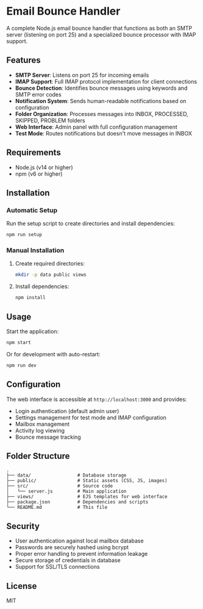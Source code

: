 # Email Bounce Handler

A complete Node.js email bounce handler that functions as both an SMTP server (listening on port 25) and a specialized bounce processor with IMAP support.

## Features

- **SMTP Server**: Listens on port 25 for incoming emails
- **IMAP Support**: Full IMAP protocol implementation for client connections
- **Bounce Detection**: Identifies bounce messages using keywords and SMTP error codes
- **Notification System**: Sends human-readable notifications based on configuration
- **Folder Organization**: Processes messages into INBOX, PROCESSED, SKIPPED, PROBLEM folders
- **Web Interface**: Admin panel with full configuration management
- **Test Mode**: Routes notifications but doesn't move messages in INBOX

## Requirements

- Node.js (v14 or higher)
- npm (v6 or higher)

## Installation

### Automatic Setup

Run the setup script to create directories and install dependencies:

```bash
npm run setup
```

### Manual Installation

1. Create required directories:
   ```bash
   mkdir -p data public views
   ```

2. Install dependencies:
   ```bash
   npm install
   ```

## Usage

Start the application:

```bash
npm start
```

Or for development with auto-restart:

```bash
npm run dev
```

## Configuration

The web interface is accessible at `http://localhost:3000` and provides:
- Login authentication (default admin user)
- Settings management for test mode and IMAP configuration
- Mailbox management
- Activity log viewing
- Bounce message tracking

## Folder Structure

```
.
├── data/                 # Database storage
├── public/               # Static assets (CSS, JS, images)
├── src/                  # Source code
│   └── server.js         # Main application
├── views/                # EJS templates for web interface
├── package.json          # Dependencies and scripts
└── README.md             # This file
```

## Security

- User authentication against local mailbox database
- Passwords are securely hashed using bcrypt
- Proper error handling to prevent information leakage
- Secure storage of credentials in database
- Support for SSL/TLS connections

## License

MIT
